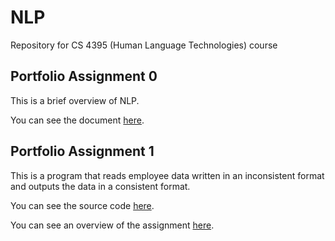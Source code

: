# NLP

Repository for CS 4395 (Human Language Technologies) course

## Portfolio Assignment 0

This is a brief overview of NLP.

You can see the document [here](https://github.com/platformer/NLP/blob/main/HW0/Overview_of_NLP.pdf).

## Portfolio Assignment 1

This is a program that reads employee data written in an inconsistent format and outputs the data in a consistent format.

You can see the source code [here](https://github.com/platformer/NLP/blob/main/HW1/hw1.py).

You can see an overview of the assignment [here](https://github.com/platformer/NLP/blob/main/HW1/HW1_Overview.pdf).
